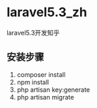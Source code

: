 # laravel5.3_zh
laravel5.3开发知乎
## 安装步骤
1. composer install
2. npm install
3. php artisan key:generate
4. php artisan migrate